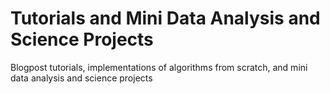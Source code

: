 # Tutorials and Mini Data Analysis and Science Projects

Blogpost tutorials, implementations of algorithms from scratch, and mini data analysis and science projects
